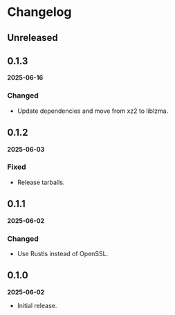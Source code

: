 # Changelog

## Unreleased


## 0.1.3

**2025-06-16**

### Changed

- Update dependencies and move from xz2 to liblzma.


## 0.1.2

**2025-06-03**

### Fixed

- Release tarballs.


## 0.1.1

**2025-06-02**

### Changed

- Use Rustls instead of OpenSSL.


## 0.1.0

**2025-06-02**

- Initial release.
